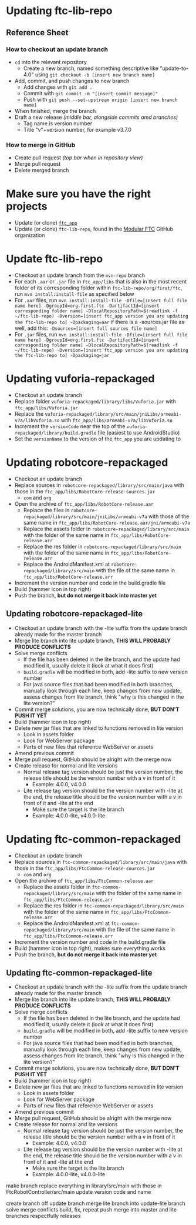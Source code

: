 # Updating ftc-lib-repo
## Reference Sheet
### How to checkout an update branch
* `cd` into the relevant repository
  * Create a new branch, named something descriptive like "update-to-4.0" using `git checkout -b [insert new branch name]`
* Add, commit, and push changes to new branch
  * Add changes with `git add .`
  * Commit with `git commit -m "[insert commit message]"`
  * Push with `git push --set-upstream origin [insert new branch name]`
* When finished, merge the branch
* Draft a new release *(middle bar, alongside commits amd branches)*
  * Tag name is version number
  * Title "v"+version number, for example v3.7.0
### How to merge in GitHub
* Create pull request *(top bar when in repository view)*
* Merge pull request
* Delete merged branch
# Make sure you have the right projects
* Update (or clone) [`ftc_app`](https://github.com/ftctechnh/ftc_app)
* Update (or clone) `ftc-lib-repo`, found in the [Modular FTC](https://github.com/modular-ftc) GitHub organization
# Update ftc-lib-repo
* Checkout an update branch from the `mvn-repo` branch
* For each `.aar` or `.jar` file in `ftc_app/libs` that is also in the most recent folder of its corresponding folder within `ftc-lib-repo/org/first/ftc`, run `mvn install:install-file` as specified below
* For `.aar` files, run `mvn install:install-file -Dfile=[insert full file name here] -DgroupId=org.first.ftc -DartifactId=[insert corresponding folder name] -DlocalRepositoryPath=$(readlink -f ~/ftc-lib-repo) -Dversion=[insert ftc_app version you are updating the ftc-lib-repo to] -Dpackaging=aar` if there is a -sources.jar file as well, add this: `-Dsources=[insert full sources file name]`
* For `.jar` files, run `mvn install:install-file -Dfile=[insert full file name here] -DgroupId=org.first.ftc -DartifactId=[insert corresponding folder name] -DlocalRepositoryPath=$(readlink -f ~/ftc-lib-repo) -Dversion=[insert ftc_app version you are updating the ftc-lib-repo to] -Dpackaging=jar`
# Updating vuforia-repackaged
* Checkout an update branch
* Replace folder `vuforia-repackaged/library/libs/Vuforia.jar` with `ftc_app/libs/Vuforia.jar`
* Replace the `vuforia-repackaged/library/src/main/jniLibs/armeabi-v7a/libVuforia.so` with `ftc_app/libs/armeabi-v7a/libVuforia.so`
* Increment the `versionCode` near the top of the `vuforia-repackaged/library/build.gradle` file (easiest to use AndroidStudio)
* Set the `versionName` to the version of the `ftc_app` you are updating to
# Updating robotcore-repackaged
* Checkout an update branch
* Replace sources in `robotcore-repackaged/library/src/main/java` with those in the `ftc_app/libs/RobotCore-release-sources.jar`
  * `com` and `org`
* Open the archive of `ftc_app/libs/RobotCore-release.aar`
  * Replace the files in `robotcore-repackaged/library/src/main/jniLibs/armeabi-v7a` with those of the same name in `ftc_app/libs/RobotCore-release.aar/jni/armeabi-v7a`
  * Replace the assets folder in `robotcore-repackaged/library/src/main` with the folder of the same name in `ftc_app/libs/RobotCore-release.arr`
  * Replace the res folder in `robotcore-repackaged/library/src/main` with the folder of the same name in `ftc_app/libs/RobotCore-release.arr`
  * Replace the AndroidManifest.xml at `robotcore-repackaged/library/src/main` with the file of the same name in `ftc_app/libs/RobotCore-release.arr`
* Increment the version number and code in the build.gradle file
* Build (hammer icon in top right)
* Push the branch, **but do not merge it back into master yet**
## Updating robotcore-repackaged-lite
* Checkout an update branch with the -lite suffix from the update branch already made for the master branch
* Merge lite branch into lite update branch, **THIS WILL PROBABLY PRODUCE CONFLICTS**
* Solve merge conflicts
  * If the file has been deleted in the lite branch, and the update had modified it, usually delete it (look at what it does first)
  * `build.gradle` will be modified in both, add -lite suffix to new version number
  * For java source files that had been modified in both branches, manually look through each line, keep changes from new update, assess changes from lite branch, think "why is this changed in the lite version?"
* Commit merge solutions, you are now technically done, **BUT DON'T PUSH IT YET**
* Build (hammer icon in top right)
* Delete new jar files that are linked to functions removed in lite version
  * Look in assets folder
  * Look for WebServer package
  * Parts of new files that reference WebServer or assets
* Amend previous commit
* Merge pull request, GitHub should be alright with the merge now
* Create release for normal and lite versions
  * Normal release tag version should be just the version number, the release title should be the version number with a v in front of it
    * Example: 4.0.0, v4.0.0
  * Lite release tag version should be the version number with -lite at the end, the release title should be the version number with a v in front of it and -lite at the end
    * Make sure the target is the lite branch
    * Example: 4.0.0-lite, v4.0.0-lite

# Updating ftc-common-repackaged
* Checkout an update branch
* Replace sources in `ftc-common-repackaged/library/src/main/java` with those in the `ftc_app/libs/FtcCommon-release-sources.jar`
  * `com` and `org`
* Open the archive of `ftc_app/libs/FtcCommon-release.aar`
  * Replace the assets folder in `ftc-common-repackaged/library/src/main` with the folder of the same name in `ftc_app/libs/FtcCommon-release.arr`
  * Replace the res folder in `ftc-common-repackaged/library/src/main` with the folder of the same name in `ftc_app/libs/FtcCommon-release.arr`
  * Replace the AndroidManifest.xml at `ftc-common-repackaged/library/src/main` with the file of the same name in `ftc_app/libs/FtcCommon-release.arr`
* Increment the version number and code in the build.gradle file
* Build (hammer icon in top right), makes sure everything works
* Push the branch, **but do not merge it back into master yet**
## Updating ftc-common-repackaged-lite
* Checkout an update branch with the -lite suffix from the update branch already made for the master branch
* Merge lite branch into lite update branch, **THIS WILL PROBABLY PRODUCE CONFLICTS**
* Solve merge conflicts
  * If the file has been deleted in the lite branch, and the update had modified it, usually delete it (look at what it does first)
  * `build.gradle` will be modified in both, add -lite suffix to new version number
  * For java source files that had been modified in both branches, manually look through each line, keep changes from new update, assess changes from lite branch, think "why is this changed in the lite version?"
* Commit merge solutions, you are now technically done, **BUT DON'T PUSH IT YET**
* Build (hammer icon in top right)
* Delete new jar files that are linked to functions removed in lite version
  * Look in assets folder
  * Look for WebServer package
  * Parts of new files that reference WebServer or assets
* Amend previous commit
* Merge pull request, GitHub should be alright with the merge now
* Create release for normal and lite versions
  * Normal release tag version should be just the version number, the release title should be the version number with a v in front of it
    * Example: 4.0.0, v4.0.0
  * Lite release tag version should be the version number with -lite at the end, the release title should be the version number with a v in front of it and -lite at the end
    * Make sure the target is the lite branch
    * Example: 4.0.0-lite, v4.0.0-lite

make branch
replace everything in library/src/main with those in FtcRobotController/src/main
update version code and name

create branch off update branch
merge lite branch into update-lite branch
solve merge conflicts
build, fix, repeat
push
merge into master and lite branches respectfully
releases